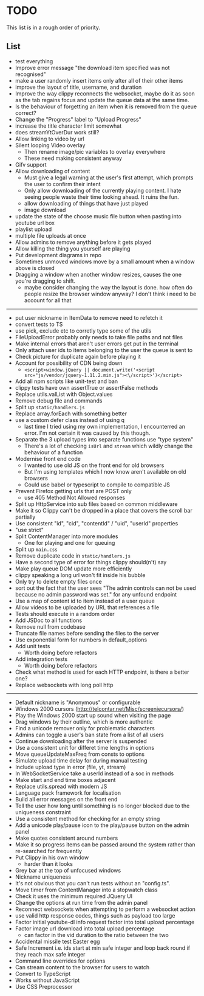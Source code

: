 TODO
====

This list is in a rough order of priority.

List
----

* test everything
* Improve error message "the download item specified was not recognised"
* make a user randomly insert items only after all of their other items
* improve the layout of title, username, and duration
* Improve the way clippy reconnects the websocket, maybe do it as soon as the tab regains focus and update the queue data at the same time.
* Is the behaviour of forgetting an item when it is removed from the queue correct?
* Change the "Progress" label to "Upload Progress"
* increase the title character limit somewhat
* does streamYtOverDur work still?
* Allow linking to video by url
* Silent looping Video overlay
	* Then rename image/pic variables to overlay everywhere
	* These need making consistent anyway
* Gifv support
* Allow downloading of content
	* Must give a legal warning at the user's first attempt, which prompts the user to confirm their intent
	* Only allow downloading of the currently playing content. I hate seeing people waste their time looking ahead. It ruins the fun.
	* allow downloading of things that have just played
	* image download
* update the state of the choose music file button when pasting into youtube url box
* playlist upload
* multiple file uploads at once
* Allow admins to remove anything before it gets played
* Allow killing the thing you yourself are playing
* Put development diagrams in repo
* Sometimes unmoved windows move by a small amount when a window above is closed
* Dragging a window when another window resizes, causes the one you're dragging to shift.
	* maybe consider changing the way the layout is done. how often do people resize the browser window anyway? I don't think i need to be account for all that

---

* put user nickname in ItemData to remove need to refetch it
* convert tests to TS
* use pick, exclude etc to corretly type some of the utils
* FileUploadError probably only needs to take file paths and not files
* Make internal errors that aren't user errors get put in the terminal
* Only attach user ids to items belonging to the user the queue is sent to
* Check picture for duplicate again before playing it
* Account for possibility of CDN being down
	* `<script>window.jQuery || document.write('<script src="js/vendor/jquery-1.11.2.min.js"><\/script>')</script>`
* Add all npm scripts like unit-test and ban
* clippy tests have own assertTrue or assertFalse methods
* Replace utils.valList with Object.values
* Remove debug file and commands
* Split up `static/handlers.js`
* Replace array.forEach with something better
* use a custom defer class instead of using q
	* last time I tried using my own implementation, I encounterred an error. I'm not certain it was caused by this though.
* Separate the 3 upload types into separate functions use "type system"
	* There's a lot of checking `isUrl` and `stream` which wildly change the behaviour of a function
* Modernise front end code
	* I wanted to use old JS on the front end for old browsers
	* But I'm using templates which I now know aren't available on old browsers
	* Could use babel or typescript to compile to compatible JS
* Prevent Firefox getting urls that are POST only
	* use 405 Method Not Allowed responses
* Split up HttpService into sub files based on common middleware
* Make it so Clippy can't be dropped in a place that covers the scroll bar partially
* Use consistent "id", "cid", "contentId" / "uid", "userId" properties
* "use strict"
* Split ContentManager into more modules
	* One for playing and one for queuing
* Split up `main.css`
* Remove duplicate code in `static/handlers.js`
* Have a second type of error for things clippy should(n't) say
* Make play queue DOM update more efficiently
* clippy speaking a long url won't fit inside his bubble
* Only try to delete empty files once
* sort out the fact that the user sees "The admin controls can not be used because no admin password was set." for any unfound endpoint
* Use a map of content id to item instead of a user queue
* Allow videos to be uploaded by URL that references a file
* Tests should execute in a random order
* Add JSDoc to all functions
* Remove null from codebase
* Truncate file names before sending the files to the server
* Use exponential form for numbers in default_options
* Add unit tests
	* Worth doing before refactors
* Add integration tests
	* Worth doing before refactors
* Check what method is used for each HTTP endpoint, is there a better one?
* Replace websockets with long poll http

---

* Default nickname is "Anonymous" or configurable
* Windows 2000 cursors (http://telcontar.net/Misc/screeniecursors/)
* Play the Windows 2000 start up sound when visiting the page
* Drag windows by their outline, which is more authentic
* Find a unicode remover only for problematic characters
* Admins can toggle a user's ban state from a list of all users
* Continue downloading after the server is suspended
* Use a consistent unit for differet time lengths in options
* Move queueUpdateMaxFreq from consts to options
* Simulate upload time delay for during manual testing
* Include upload type in error (file, yt, stream)
* In WebSocketService take a userId instead of a soc in methods
* Make start and end time boxes adjacent
* Replace utils.spread with modern JS
* Language pack framework for localisation
* Build all error messages on the front end
* Tell the user how long until something is no longer blocked due to the uniqueness constraint
* Use a consistent method for checking for an empty string
* Add a unicode play/pause icon to the play/pause button on the admin panel
* Make quotes consistent around numbers
* Make it so progress items can be passed around the system rather than re-searched for frequently
* Put Clippy in his own window
	* harder than it looks
* Grey bar at the top of unfocused windows
* Nickname uniqueness
* It's not obvious that you can't run tests without an "config.ts".
* Move timer from ContentManager into a stopwatch class
* Check it uses the minimum required JQuery UI
* Change the options at run time from the admin panel
* Reconnect websockets when attempting to perform a websocket action
* use valid http response codes, things such as payload too large
* Factor initial youtube-dl info request factor into total upload percentage
* Factor image url download into total upload percentage
	* can factor in the vid duration to the ratio between the two
* Accidental missile test Easter egg
* Safe Increment i.e. ids start at min safe integer and loop back round if they reach max safe integer
* Command line overrides for options
* Can stream content to the browser for users to watch
* Convert to TypeScript
* Works without JavaScript
* Use CSS Preprocessor